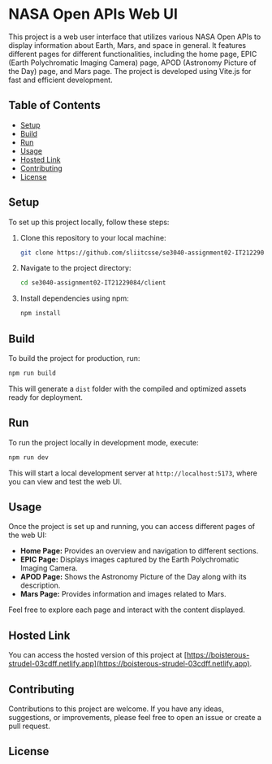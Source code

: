 # NASA Open APIs Web UI

This project is a web user interface that utilizes various NASA Open APIs to display information about Earth, Mars, and space in general. It features different pages for different functionalities, including the home page, EPIC (Earth Polychromatic Imaging Camera) page, APOD (Astronomy Picture of the Day) page, and Mars page. The project is developed using Vite.js for fast and efficient development.

## Table of Contents

- [Setup](#setup)
- [Build](#build)
- [Run](#run)
- [Usage](#usage)
- [Hosted Link](#hosted-link)
- [Contributing](#contributing)
- [License](#license)

## Setup

To set up this project locally, follow these steps:

1. Clone this repository to your local machine:

   ```bash
   git clone https://github.com/sliitcsse/se3040-assignment02-IT21229084.git
   ```

2. Navigate to the project directory:

   ```bash
   cd se3040-assignment02-IT21229084/client
   ```

3. Install dependencies using npm:

   ```bash
   npm install
   ```

## Build

To build the project for production, run:

```bash
npm run build
```

This will generate a `dist` folder with the compiled and optimized assets ready for deployment.

## Run

To run the project locally in development mode, execute:

```bash
npm run dev
```

This will start a local development server at `http://localhost:5173`, where you can view and test the web UI.

## Usage

Once the project is set up and running, you can access different pages of the web UI:

- **Home Page:** Provides an overview and navigation to different sections.
- **EPIC Page:** Displays images captured by the Earth Polychromatic Imaging Camera.
- **APOD Page:** Shows the Astronomy Picture of the Day along with its description.
- **Mars Page:** Provides information and images related to Mars.

Feel free to explore each page and interact with the content displayed.

## Hosted Link

You can access the hosted version of this project at [https://boisterous-strudel-03cdff.netlify.app](https://boisterous-strudel-03cdff.netlify.app).

## Contributing

Contributions to this project are welcome. If you have any ideas, suggestions, or improvements, please feel free to open an issue or create a pull request.

## License
